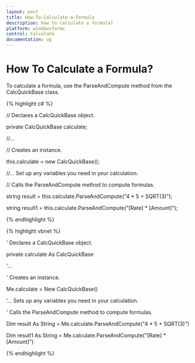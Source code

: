 ```yaml
---
layout: post
title: How-To-Calculate-a-Formula
description: how to calculate a formula?
platform: windowsforms
control: Calculate
documentation: ug
---
```


# How To Calculate a Formula?

To calculate a formula, use the ParseAndCompute method from the CalcQuickBase class.

{% highlight c# %}



// Declares a CalcQuickBase object.

private CalcQuickBase calculate;



//...



// Creates an instance.

this.calculate = new CalcQuickBase();



//... Set up any variables you need in your calculation.



// Calls the ParseAndCompute method to compute formulas.

string result = this.calculate.ParseAndCompute("4 * 5 + SQRT(3)");

string result1 = this.calculate.ParseAndCompute("[Rate] * [Amount]");

{% endhighlight %}

{% highlight vbnet %}



' Declares a CalcQuickBase object.

private calculate As CalcQuickBase



'...



' Creates an instance.

Me.calculate = New CalcQuickBase()



'... Sets up any variables you need in your calculation.



' Calls the ParseAndCompute method to compute formulas.

Dim result As String = Me.calculate.ParseAndCompute("4 * 5 + SQRT(3)")

Dim result1 As String = Me.calculate.ParseAndCompute("[Rate] * [Amount]")


{% endhighlight %}
